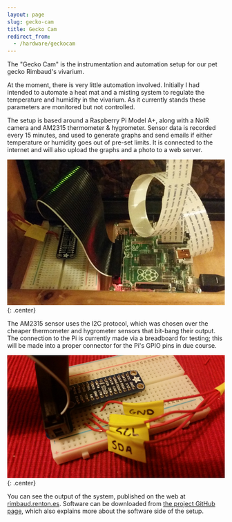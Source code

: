```yaml
---
layout: page
slug: gecko-cam
title: Gecko Cam
redirect_from:
  - /hardware/geckocam
---
```


The "Gecko Cam" is the instrumentation and automation setup for our pet gecko Rimbaud's vivarium.

At the moment, there is very little automation involved. Initially I had intended to automate a heat mat and a misting system to regulate the temperature and humidity in the vivarium. As it currently stands these parameters are monitored but not controlled.

The setup is based around a Raspberry Pi Model A+, along with a NoIR camera and AM2315 thermometer & hygrometer. Sensor data is recorded every 15 minutes, and used to generate graphs and send emails if either temperature or humidity goes out of pre-set limits. It is connected to the internet and will also upload the graphs and a photo to a web server.

![](/img/projects/geckocam/geckocam.jpg){: .center}

The AM2315 sensor uses the I2C protocol, which was chosen over the cheaper thermometer and hygrometer sensors that bit-bang their output. The connection to the Pi is currently made via a breadboard for testing; this will be made into a proper connector for the Pi's GPIO pins in due course.

![](/img/projects/geckocam/geckocam-breakout.jpg){: .center}

You can see the output of the system, published on the web at [rimbaud.renton.es](http://rimbaud.renton.es). Software can be downloaded from [the project GitHub page](http://github.com/ianrenton/geckocam), which also explains more about the software side of the setup.
